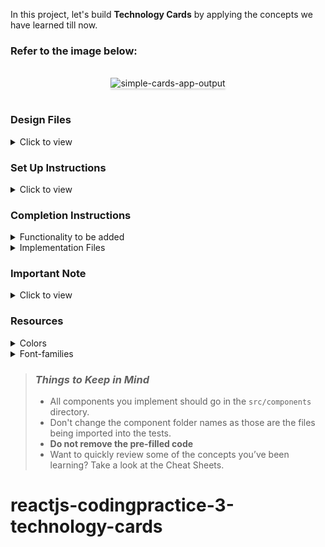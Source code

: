 In this project, let's build **Technology Cards** by applying the concepts we have learned till now.

### Refer to the image below:

<br/>
<div style="text-align: center;">
<img src="https://assets.ccbp.in/frontend/content/react-js/technology-cards-lg-output.png" alt="simple-cards-app-output" style="max-width:70%;box-shadow:0 2.8px 2.2px rgba(0, 0, 0, 0.12)">
</div>
<br/>

### Design Files

<details>
<summary>Click to view</summary>

- [Extra Small (Size < 576px), Small (Size >= 576px), and Medium (Size >= 768px)](https://assets.ccbp.in/frontend/content/react-js/technology-cards-sm-output.png)
- [Large (Size >= 992px) and Extra Large (Size >= 1200px)](https://assets.ccbp.in/frontend/content/react-js/technology-cards-lg-output.png)

</details>

### Set Up Instructions

<details>
<summary>Click to view</summary>

- Download dependencies by running `npm install`
- Start up the app using `npm start`
</details>

### Completion Instructions

<details>
<summary>Functionality to be added</summary>
<br/>

The app must have the following functionalities

- The App is provided with `cardsList`. It consists of a list of cardItem objects with the following properties in each cardItem object

  |     Key     | Data Type |
  | :---------: | :-------: |
  |     id      |  Number   |
  |    title    |  String   |
  | description |  String   |
  |   imgUrl    |  String   |
  |  className  |  String   |

- The value of the key `id` should be used as a key to the `CardItem` component.
- The value of the key `className` should be used for the HTML list item in the `CardItem` component.

</details>

<details>
<summary>Implementation Files</summary>
<br/>

Use these files to complete the implementation:

- `src/App.js`
- `src/App.css`
- `src/components/CardItem/index.js`
- `src/components/CardItem/index.css`
</details>

### Important Note

<details>
<summary>Click to view</summary>

<br/>

**The following instructions are required for the tests to pass**

- Each `CardItem` should have an HTML image element with `alt` attribute value as the value of the key **title** in `cardsList`
</details>

### Resources

<details>
<summary>Colors</summary>

<br/>

<div style="background-color: #f4faff; width: 150px; padding: 10px; color: black">Hex: #f4faff</div>
<div style="background-color: #64748b; width: 150px; padding: 10px; color: white">Hex: #64748b</div>
<div style="background-color: #ffffff; width: 150px; padding: 10px; color: black">Hex: #ffffff</div>
<div style="background-color: #ff4f64; width: 150px; padding: 10px; color: white">Hex: #ff4f64</div>
<div style="background-color: #00a8e7; width: 150px; padding: 10px; color: white">Hex: #00a8e7</div>
<div style="background-color: #44c4a1; width: 150px; padding: 10px; color: white">Hex: #44c4a1</div>
<div style="background-color: #fcc200; width: 150px; padding: 10px; color: white">Hex: #fcc200</div>
<div style="background-color: #171f46; width: 150px; padding: 10px; color: white">Hex: #171f46</div>

</details>

<details>
<summary>Font-families</summary>

- Roboto

</details>

> ### _Things to Keep in Mind_
>
> - All components you implement should go in the `src/components` directory.
> - Don't change the component folder names as those are the files being imported into the tests.
> - **Do not remove the pre-filled code**
> - Want to quickly review some of the concepts you’ve been learning? Take a look at the Cheat Sheets.
# reactjs-codingpractice-3-technology-cards
